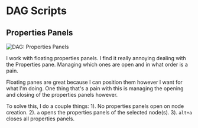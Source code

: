 # DAG Scripts

## Properties Panels
![DAG: Properties Panels](/doc/images/dag.properties_panels.gif)

I work with floating properties panels. I find it really annoying dealing with the Properties pane. Managing which ones are open and in what order is a pain.

Floating panes are great because I can position them however I want for what I'm doing. One thing that's a pain with this is managing the opening and closing of the properties panels however.

To solve this, I do a couple things:
1). No properties panels open on node creation.
2). `a` opens the properties panels of the selected node(s).
3). `alt+a` closes all properties panels.